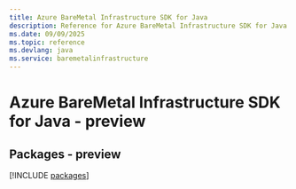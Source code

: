 ```yaml
---
title: Azure BareMetal Infrastructure SDK for Java
description: Reference for Azure BareMetal Infrastructure SDK for Java
ms.date: 09/09/2025
ms.topic: reference
ms.devlang: java
ms.service: baremetalinfrastructure
---
```

# Azure BareMetal Infrastructure SDK for Java - preview
## Packages - preview
[!INCLUDE [packages](baremetal-infrastructure-index.md)]